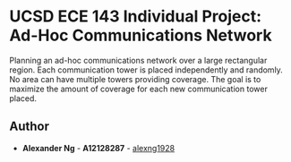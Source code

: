 # UCSD ECE 143 Individual Project: Ad-Hoc Communications Network

Planning an ad-hoc communications network over a large rectangular region. Each communication tower is placed independently and randomly. No area can have multiple towers providing coverage. The goal is to maximize the amount of coverage for each new communication tower placed.

## Author
* **Alexander Ng** - **A12128287** - [alexng1928](https://github.com/alexng1928)